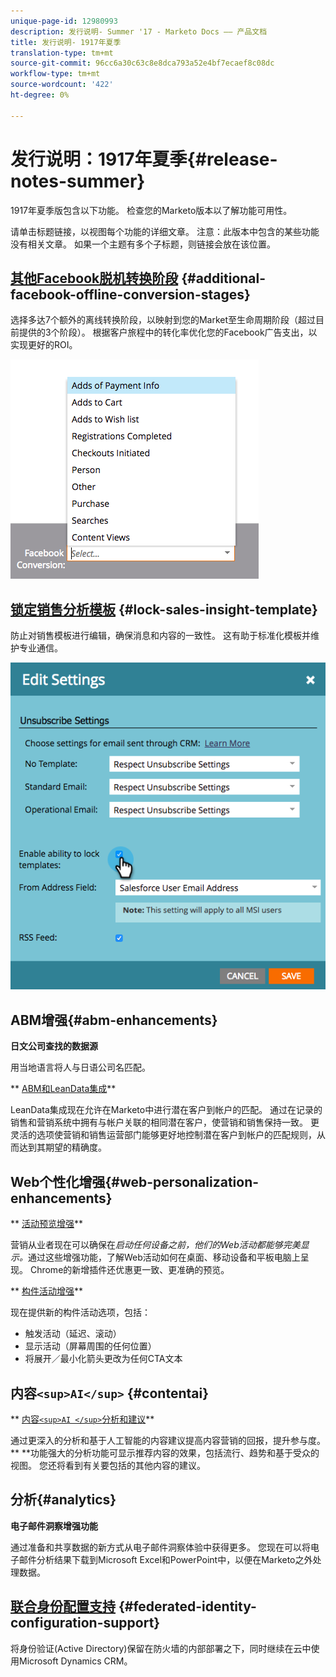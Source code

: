 ```yaml
---
unique-page-id: 12980993
description: 发行说明- Summer '17 - Marketo Docs —— 产品文档
title: 发行说明- 1917年夏季
translation-type: tm+mt
source-git-commit: 96cc6a30c63c8e8dca793a52e4bf7ecaef8c08dc
workflow-type: tm+mt
source-wordcount: '422'
ht-degree: 0%

---
```



# 发行说明：1917年夏季{#release-notes-summer}

1917年夏季版包含以下功能。 检查您的Marketo版本以了解功能可用性。

请单击标题链接，以视图每个功能的详细文章。 注意：此版本中包含的某些功能没有相关文章。 如果一个主题有多个子标题，则链接会放在该位置。

## [其他Facebook脱机转换阶段](https://docs.marketo.com/x/kbSt) {#additional-facebook-offline-conversion-stages}

选择多达7个额外的离线转换阶段，以映射到您的Market至生命周期阶段（超过目前提供的3个阶段）。 根据客户旅程中的转化率优化您的Facebook广告支出，以实现更好的ROI。

![](assets/image2017-8-24-15-3a23-3a31.png)

## [锁定销售分析模板](https://docs.marketo.com/x/OhPG) {#lock-sales-insight-template}

防止对销售模板进行编辑，确保消息和内容的一致性。 这有助于标准化模板并维护专业通信。

![](assets/image2017-10-9-10-3a1-3a56.png)

## ABM增强{#abm-enhancements}

**日文公司查找的数据源**

用当地语言将人与日语公司名匹配。

** [ABM和LeanData集成](https://docs.marketo.com/x/pKmt)**

LeanData集成现在允许在Marketo中进行潜在客户到帐户的匹配。 通过在记录的销售和营销系统中拥有与帐户关联的相同潜在客户，使营销和销售保持一致。 更灵活的选项使营销和销售运营部门能够更好地控制潜在客户到帐户的匹配规则，从而达到其期望的精确度。

## Web个性化增强{#web-personalization-enhancements}

** [活动预览增强](https://docs.marketo.com/x/fQGa)**

营销从业者现在可以确保在&#x200B;*启动任何设备之前，他们的Web活动都能够完美显示。*&#x200B;通过这些增强功能，了解Web活动如何在桌面、移动设备和平板电脑上呈现。 Chrome的新增插件还优惠更一致、更准确的预览。

** [构件活动增强](https://docs.marketo.com/x/KgNI)**

现在提供新的构件活动选项，包括：

* 触发活动（延迟、滚动）
* 显示活动（屏幕周围的任何位置）
* 将展开／最小化箭头更改为任何CTA文本

## 内容`<sup>AI</sup>` {#contentai}

** [内容`<sup>AI </sup>`分析和建议](https://docs.marketo.com/x/1BPG)**

通过更深入的分析和基于人工智能的内容建议提高内容营销的回报，提升参与度。** **功能强大的分析功能可显示推荐内容的效果，包括流行、趋势和基于受众的视图。 您还将看到有关要包括的其他内容的建议。

## 分析{#analytics}

**电子邮件洞察增强功能**

通过准备和共享数据的新方式从电子邮件洞察体验中获得更多。 您现在可以将电子邮件分析结果下载到Microsoft Excel和PowerPoint中，以便在Marketo之外处理数据。

## [联合身份配置支持](https://docs.marketo.com/x/XhzG) {#federated-identity-configuration-support}

将身份验证(Active Directory)保留在防火墙的内部部署之下，同时继续在云中使用Microsoft Dynamics CRM。

